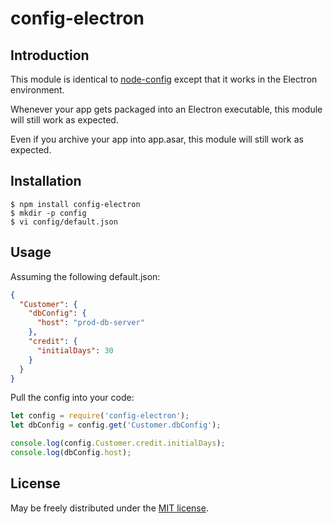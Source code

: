 config-electron
===============

Introduction
------------

This module is identical to [node-config](https://github.com/lorenwest/node-config) except that it works in the Electron environment.

Whenever your app gets packaged into an Electron executable, this module will still work as expected.

Even if you archive your app into app.asar, this module will still work as expected.

Installation
------------

```shell
$ npm install config-electron
$ mkdir -p config
$ vi config/default.json
```

Usage
-----

Assuming the following default.json:

```json
{
  "Customer": {
    "dbConfig": {
      "host": "prod-db-server"
    },
    "credit": {
      "initialDays": 30
    }
  }
}
```

Pull the config into your code:

```js
let config = require('config-electron');
let dbConfig = config.get('Customer.dbConfig');

console.log(config.Customer.credit.initialDays);
console.log(dbConfig.host);
```


License
-------

May be freely distributed under the [MIT license](https://raw.githubusercontent.com/djedi-knight/config-electron/master/LICENSE).

